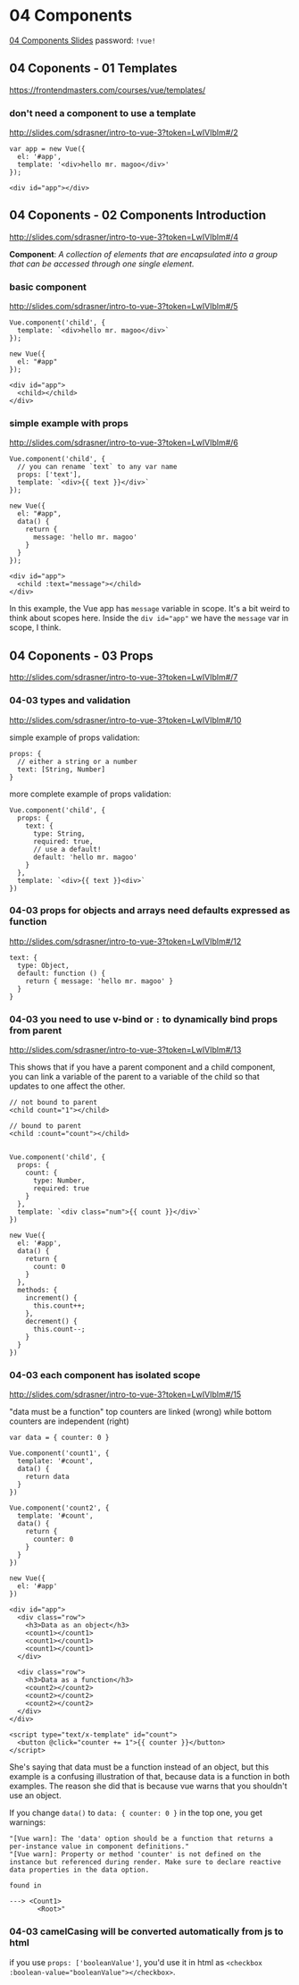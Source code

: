 # 04 Components

[04 Components Slides](http://slides.com/sdrasner/intro-to-vue-3?token=LwIVIblm#/1)
password: `!vue!`

## 04 Coponents - 01 Templates
https://frontendmasters.com/courses/vue/templates/

### don't need a component to use a template
http://slides.com/sdrasner/intro-to-vue-3?token=LwIVIblm#/2
```vue
var app = new Vue({
  el: '#app',
  template: '<div>hello mr. magoo</div>'
});

<div id="app"></div>
```

## 04 Coponents - 02 Components Introduction
http://slides.com/sdrasner/intro-to-vue-3?token=LwIVIblm#/4

**Component**: _A collection of elements that are encapsulated into a group 
that can be accessed through one single element._

### basic component
http://slides.com/sdrasner/intro-to-vue-3?token=LwIVIblm#/5

```vue
Vue.component('child', {
  template: `<div>hello mr. magoo</div>`
});

new Vue({
  el: "#app"
});

<div id="app">
  <child></child>
</div>
```

### simple example with props
http://slides.com/sdrasner/intro-to-vue-3?token=LwIVIblm#/6

```vue
Vue.component('child', {
  // you can rename `text` to any var name
  props: ['text'],
  template: `<div>{{ text }}</div>`
});

new Vue({
  el: "#app",
  data() {
    return {
      message: 'hello mr. magoo'
    }
  }
});

<div id="app">
  <child :text="message"></child>
</div>
```

In this example, the Vue app has `message` variable in scope. 
It's a bit weird to think about scopes here. Inside the `div id="app"` we have the `message` 
var in scope, I think. 

## 04 Coponents - 03 Props
http://slides.com/sdrasner/intro-to-vue-3?token=LwIVIblm#/7

### 04-03 types and validation
http://slides.com/sdrasner/intro-to-vue-3?token=LwIVIblm#/10

simple example of props validation: 
```vue
props: {
  // either a string or a number
  text: [String, Number]
}
```

more complete example of props validation: 

```vue
Vue.component('child', {
  props: {
    text: {
      type: String,
      required: true,
      // use a default!
      default: 'hello mr. magoo'
    }
  },
  template: `<div>{{ text }}<div>`
})
```

### 04-03 props for objects and arrays need defaults expressed as function 

http://slides.com/sdrasner/intro-to-vue-3?token=LwIVIblm#/12

```vue
text: {
  type: Object,
  default: function () {
    return { message: 'hello mr. magoo' }
  }
}
```

### 04-03 you need to use v-bind or `:` to dynamically bind props from parent

http://slides.com/sdrasner/intro-to-vue-3?token=LwIVIblm#/13

This shows that if you have a parent component and a child component, 
you can link a variable of the parent to a variable of the child
so that updates to one affect the other. 

```vue
// not bound to parent
<child count="1"></child>

// bound to parent
<child :count="count"></child>


Vue.component('child', {
  props: { 
    count: {
      type: Number,
      required: true
    }
  },
  template: `<div class="num">{{ count }}</div>`
})

new Vue({
  el: '#app',
  data() {
    return {
      count: 0    
    }
  },
  methods: {
    increment() {
      this.count++;
    },
    decrement() {
      this.count--;
    }
  }
})
```

### 04-03 each component has isolated scope
http://slides.com/sdrasner/intro-to-vue-3?token=LwIVIblm#/15

"data must be a function"
top counters are linked (wrong) while bottom counters are independent (right)

```vue
var data = { counter: 0 }

Vue.component('count1', {
  template: '#count',
  data() {
    return data
  }
})

Vue.component('count2', {
  template: '#count',
  data() {
    return {
      counter: 0
    }
  }
})

new Vue({
  el: '#app'
})

<div id="app">
  <div class="row">
    <h3>Data as an object</h3>
    <count1></count1>
    <count1></count1>
    <count1></count1>
  </div>
  
  <div class="row">
    <h3>Data as a function</h3>
    <count2></count2>
    <count2></count2>
    <count2></count2>
  </div>
</div>

<script type="text/x-template" id="count">
  <button @click="counter += 1">{{ counter }}</button>
</script>
```

She's saying that data must be a function instead of an object, 
but this example is a confusing illustration of that, because 
data is a function in both examples. The reason she did that 
is because vue warns that you shouldn't use an object.

If you change `data()` to `data: { counter: 0 }` in the top one, you get warnings: 

```text
"[Vue warn]: The 'data' option should be a function that returns a per-instance value in component definitions."
"[Vue warn]: Property or method 'counter' is not defined on the instance but referenced during render. Make sure to declare reactive data properties in the data option.

found in

---> <Count1>
       <Root>"
```

### 04-03 camelCasing will be converted automatically from js to html

if you use `props: ['booleanValue']`, you'd use it in html as 
`<checkbox :boolean-value="booleanValue"></checkbox>`.

